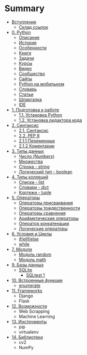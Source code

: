 # Summary

* [Вступление](README.md)
  * [Склад ссылок](skladmusor.md)
* [0. Python](python.md)
  * [Описание](python/opisanie.md)
  * [История](python/istoriya.md)
  * [Особенности](python/osobennosti.md)
  * [Книги](python/knigi.md)
  * [Задачи](python/zadachi.md)
  * [Курсы](python/kursi.md)
  * [Видео](python/video.md)
  * [Сообщество](python/soobschestvo.md)
  * [Сайты](python/saiti.md)
  * [Python на мобильном](python/python-na-mobilnom-ustroistve.md)
  * [Словарь](python/slovar.md)
  * [Статьи](python/stati.md)
  * [Шпаргалка](python/shpargalka.md)
  * [IDE](python/idie.md)
* [1. Подготовка к работе](chapter1.md)
  * [1.1. Установка Python](chapter1/ustanovka-python.md)
  * [1.2. Установка редактора кода](chapter1/12-ustanovka-redaktora-koda.md)
* [2. Синтаксис](yfdfwerwer.md)
  * [2.1. Синтаксис](yfdfwerwer/sintaksis.md)
  * [2.2. PEP 8](yfdfwerwer/pep-8.md)
  * [2.1.1 Переменные](yfdfwerwer/sintaksis/peremennie.md)
  * [2.1.2 Коментарии](yfdfwerwer/sintaksis/komentarii.md)
* [3. Типы данных](tipi-dannih.md)
  * [Число \(Numbers\)](tipi-dannih/chislo-numbers-int.md)
  * [Множества](tipi-dannih/mnozhestva.md)
  * [Строка - string](tipi-dannih/stroka-strings-str.md)
  * [Логический тип - boolean](tipi-dannih/logicheskii-tip-booltruefalse.md)
* [4. Типы коллеций](tipi-kolletsii.md)
  * [Списки - list](tipi-dannih/spiski-list.md)
  * [Словари - dict](tipi-dannih/slovari.md)
  * [Кортежи - tuple](tipi-dannih/kortezhi.md)
* [5. Операторы](operatori.md)
  * [Операторы присваивания](operatori/operatori-prisvaivaniya.md)
  * [Операторы тождественности](operatori/operatori-tozhdestvennosti.md)
  * [Операторы сравнения](operatori/operatori-sravneniya.md)
  * [Арифметические операторы](operatori/arifmeticheskie-operatori.md)
  * [Оператор конкатенации](operatori/operator-konkatenatsii.md)
  * [Логические операторы](operatori/logicheskie-operatori.md)
* [6. Условия и Циклы](tsikli.md)
  * [if/elif/else](tsikli/ifelifelse.md)
  * [while](tsikli/while.md)
* [7. Модули](moduli.md)
  * [Модуль random](moduli/modul-random.md)
  * [Модуль math](moduli/modul-math.md)
* [9. Базы данных](bazi-dannih.md)
  * [SQLite](bazi-dannih/sqlite.md)
    * [SQLtest 1 ](bazi-dannih/sqlite/sqltest-1.md)
* [10. Встроенные функции](vstroennie-funktsii.md)
  * [enumerate](vstroennie-funktsii/enumerate.md)
* [11. Frameworks](frameworks.md)
  * Django
  * Flask
* [12. Возможности](vozmozhnosti.md)
  * Web Scrapping
  * Machine Learning
* [13. Инструменты](instrumenti.md)
  * pip
  * virtualenv
* [14. Библиотеки](biblioteki.md)
  * cv2
  * NumPy

